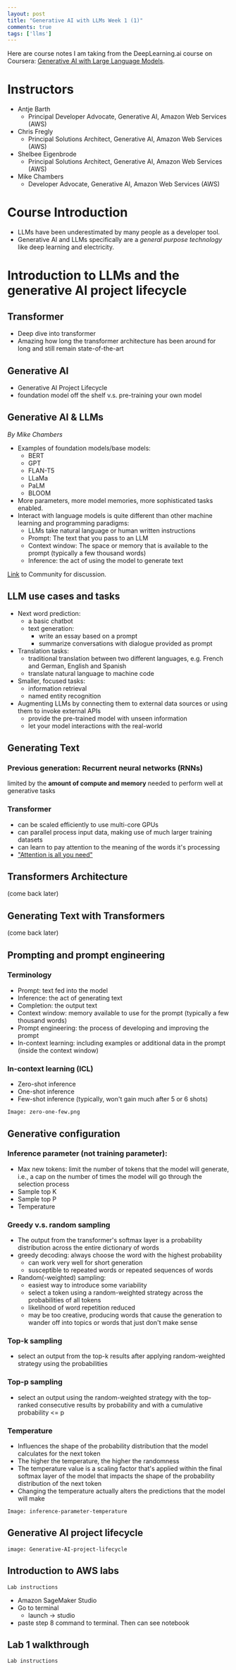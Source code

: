 ```yaml
---
layout: post
title: "Generative AI with LLMs Week 1 (1)"
comments: true
tags: ['llms']
---
```


Here are course notes I am taking from the DeepLearning.ai course on Coursera: [Generative AI with Large Language Models](https://www.coursera.org/learn/generative-ai-with-llms).

<!--more-->

# Instructors

- Antje Barth
  - Principal Developer Advocate, Generative AI, Amazon Web Services (AWS)
- Chris Fregly
	- Principal Solutions Architect, Generative AI, Amazon Web Services (AWS)
- Shelbee Eigenbrode
	- Principal Solutions Architect, Generative AI, Amazon Web Services (AWS)
- Mike Chambers
	- Developer Advocate, Generative AI, Amazon Web Services (AWS)

# Course Introduction

- LLMs have been underestimated by many people as a developer tool. 
- Generative AI and LLMs specifically are a *general purpose technology* like deep learning and electricity.

# Introduction to LLMs and the generative AI project lifecycle

## Transformer

- Deep dive into transformer
- Amazing how long the transformer architecture has been around for long and still remain state-of-the-art

## Generative AI

- Generative AI Project Lifecycle
- foundation model off the shelf v.s.  pre-training your own model

## Generative AI & LLMs

*By Mike Chambers*

- Examples of foundation models/base models:
	- BERT
	- GPT
	- FLAN-T5
	- LLaMa
	- PaLM
	- BLOOM
- More parameters, more model memories, more sophisticated tasks enabled.
- Interact with language models is quite different than other machine learning and programming paradigms:
	- LLMs take natural language or human written instructions
	- Prompt: The text that you pass to an LLM
	- Context window: The space or memory that is available to the prompt (typically a few thousand words)
	- Inference: the act of using the model to generate text

[Link](https://community.deeplearning.ai/c/generative-ai-with-large-language-models/328) to Community for discussion.

## LLM use cases and tasks

- Next word prediction:
	- a basic chatbot
	- text generation:
		- write an essay based on a prompt
		- summarize conversations with dialogue provided as prompt 
- Translation tasks:
	- traditional translation between two different languages, e.g. French and German, English and Spanish
	- translate natural language to machine code
- Smaller, focused tasks:
	- information retrieval
	- named entity recognition
- Augmenting LLMs by connecting them to external data sources or using them to invoke external APIs
	- provide the pre-trained model with unseen information 
	- let your model interactions with the real-world

## Generating Text

### Previous generation: Recurrent neural networks (RNNs)

limited by the **amount of compute and memory** needed to perform well at generative tasks

### Transformer

- can be scaled efficiently to use multi-core GPUs
- can parallel process input data, making use of much larger training datasets
- can learn to pay attention to the meaning of the words it's processing
- ["Attention is all you need"](https://arxiv.org/abs/1706.03762)

## Transformers Architecture

(come back later)

## Generating Text with Transformers

(come back later)

## Prompting and prompt engineering

### Terminology

- Prompt: text fed into the model
- Inference: the act of generating text
- Completion: the output text
- Context window: memory available to use for the prompt (typically a few thousand words)
- Prompt engineering: the process of developing and improving the prompt
- In-context learning: including examples or additional data in the prompt (inside the context window)

### In-context learning (ICL)

- Zero-shot inference
- One-shot inference
- Few-shot inference (typically, won't gain much after 5 or 6 shots)

`Image: zero-one-few.png`

## Generative configuration

### Inference parameter (not training parameter):

- Max new tokens: limit the number of tokens that the model will generate, i.e., a cap on the number of times the model will go through the selection process
- Sample top K
- Sample top P
- Temperature

### Greedy v.s. random sampling

- The output from the transformer's softmax layer is a probability distribution across the entire dictionary of words
- greedy decoding: always choose the word with the highest probability
  - can work very well for short generation 
  - susceptible to repeated words or repeated sequences of words
- Random(-weighted) sampling: 
  - easiest way to introduce some variability
  - select a token using a random-weighted strategy across the probabilities of all tokens
  - likelihood of word repetition reduced
  - may be too creative, producing words that cause the generation to wander off into topics or words that just don't make sense

### Top-k sampling

- select an output from the top-k results after applying random-weighted strategy using the probabilities

### Top-p sampling

- select an output using the random-weighted strategy with the top-ranked consecutive results by probability and with a cumulative probability <= p

### Temperature

- Influences the shape of the probability distribution that the model calculates for the next token
- The higher the temperature, the higher the randomness
- The temperature value is a scaling factor that's applied within the final softmax layer of the model that impacts the shape of the probability distribution of the next token
- Changing the temperature actually alters the predictions that the model will make

`Image: inference-parameter-temperature`

## Generative AI project lifecycle

`image: Generative-AI-project-lifecycle`

## Introduction to AWS labs

`Lab instructions`

- Amazon SageMaker Studio
- Go to terminal
  - launch -> studio
- paste step 8 command to terminal. Then can see notebook

## Lab 1 walkthrough

`Lab instructions`

